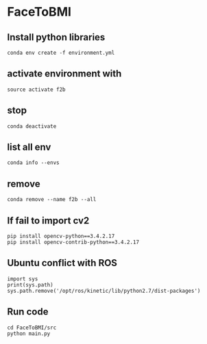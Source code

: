 # FaceToBMI

## Install python libraries

```
conda env create -f environment.yml
```

## activate environment with

```
source activate f2b
```

## stop

```
conda deactivate
```

## list all env

```
conda info --envs
```

## remove

```
conda remove --name f2b --all
```

## If fail to import cv2

```
pip install opencv-python==3.4.2.17
pip install opencv-contrib-python==3.4.2.17
```

## Ubuntu conflict with ROS

```
import sys
print(sys.path)
sys.path.remove('/opt/ros/kinetic/lib/python2.7/dist-packages')
```

## Run code
```
cd FaceToBMI/src
python main.py
```